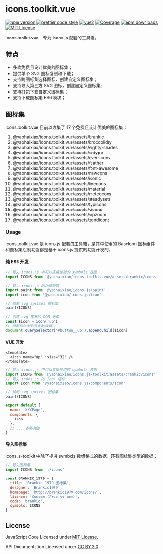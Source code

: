 # icons.toolkit.vue

[![npm version](https://img.shields.io/npm/v/@yaohaixiao/icons.toolkit.vue)](https://www.npmjs.com/package/@yaohaixiao/icons.toolkit.vue)
[![prettier code style](https://img.shields.io/badge/code_style-prettier-ff69b4.svg)](https://prettier.io)
[![vue2](https://img.shields.io/badge/vue-2.x-brightgreen.svg)](https://vuejs.org/)
[![Coverage](https://codecov.io/gh/yaohaixiao/icons.toolkit.vue/branch/main/graph/badge.svg)](https://codecov.io/gh/yaohaixiao/icons.toolkit.vue)
[![npm downloads](https://img.shields.io/npm/dt/@yaohaixiao/icons.toolkit.vue)](https://npmcharts.com/compare/@yaohaixiao/icons.toolkit.vue?minimal=true)
[![MIT License](https://img.shields.io/github/license/yaohaixiao/icons.toolkit.vue)](https://github.com/yaohaixiao/icons.toolkit.vue/blob/main/LICENSE)

icons.toolkit.vue - 专为 icons.js 配套的工具箱。



## 特点

* 多款免费且设计优美的图标集；
* 提供单个 SVG 图标复制和下载；
* 支持跨图标集选择图标，创建自定义图标集；
* 支持导入第三方 SVG 图标，创建自定义图标集;
* 支持打包下载自定义图标集；
* 支持下载图标集 ES6 模块；



## 图标集

icons.toolkit.vue 目前以收集了 17 个免费且设计优美的图标集：

1. @yaohaixiao/icons.toolkit.vue/assets/brankic
2. @yaohaixiao/icons.toolkit.vue/assets/broccolidry
3. @yaohaixiao/icons.toolkit.vue/assets/eighty-shades
4. @yaohaixiao/icons.toolkit.vue/assets/entypo
5. @yaohaixiao/icons.toolkit.vue/assets/ever-icons
6. @yaohaixiao/icons.toolkit.vue/assets/feather
7. @yaohaixiao/icons.toolkit.vue/assets/font-awesome
8. @yaohaixiao/icons.toolkit.vue/assets/hawcons
9. @yaohaixiao/icons.toolkit.vue/assets/iconic
10. @yaohaixiao/icons.toolkit.vue/assets/linecons
11. @yaohaixiao/icons.toolkit.vue/assets/material
12. @yaohaixiao/icons.toolkit.vue/assets/meteocons
13. @yaohaixiao/icons.toolkit.vue/assets/steadysets
14. @yaohaixiao/icons.toolkit.vue/assets/typicons
15. @yaohaixiao/icons.toolkit.vue/assets/vicons
16. @yaohaixiao/icons.toolkit.vue/assets/wpzoom
17. @yaohaixiao/icons.toolkit.vue/assets/zondicons



### Usage

icons.toolkit.vue 是 icons.js 配套的工具箱，是其中使用的 BaseIcon 图标组件和图标集绘制功能都是基于 icons.js 提供的功能开发的。


#### 纯 ES6 开发

```js
// 导入 icons.js 中可以直接使用的 symbols 数据
import ICONS from '@yaohaixiao/icons.toolkit.vue/assets/brankic/icons'

// 导入 icons.js 的功能函数
import paint from '@yaohaixiao/icons.js/paint'
import icon from '@yaohaixiao/icons.js/icon'

// 绘制 svg sprites 图标集
paint(ICONS)

// 创建 svg 图标的 DOM 元素
const $icon = icon('up')
// 将图标绘制到指定的按钮内
document.querySelector('#button__up').appendChild($icon)
```


#### VUE 开发

```vue
<template>
  <icon name="up" :size="32" />
</template>
```

```js
// 导入 icons.js 中可以直接使用的 symbols 数据
import ICONS from '@yaohaixiao/icons.js-toolkit/assets/brankic/icons'
// 导入 icons.js 的 Icon 组件
import Icon from '@yaohaixiao/icons.js/components/Icon'

// 绘制 svg sprites 图标集
paint(ICONS)

export default {
  name: 'XXXPage',
  components: {
    Icon
  },
  // ... 省略其他
}
```


#### 导入图标集

icons.js-toolkit 中除了提供 symbols 数组格式的数据，还有图标集类型的数据：

```js
// 导入图标集
import ICONS from './icons'

const BRANKIC_1979 = {
  title: 'Brankic 1979 图标集',
  designer: 'Brankic1979',
  homepage: 'http://brankic1979.com/icons/',
  license: 'Custom (Free to use)',
  code: 'brankic',
  symbols: ICONS
}
```



## License

JavaScript Code Licensed under [MIT License](http://opensource.org/licenses/mit-license.html).

API Documentation Licensed under [CC BY 3.0](http://creativecommons.org/licenses/by/3.0/)

